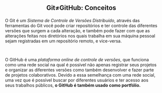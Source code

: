 ## <p align=center> Git≠GitHub: Conceitos </P>
<p> O Git é um <em>Sistema de Controle de Versões Distribuído</em>, através das ferramentas do Git você pode criar repositórios e ter controle das diferentes versões que surgem a cada alteração, e também pode fazer com que as alterações feitas nos diretórios nos quais trabalha em sua máquina pessoal sejam registradas em um repositório remoto, e vice-versa. </p> 
<br>
<p> O GitHub é uma <em>plataforma online de controle de versões</em>, que funciona como uma rede social na qual é possível não apenas registrar seus projetos e organizar as diferentes versões como também desenvolver e fazer parte de projetos colaborativos. Devido a essa semelhança com uma rede social, uma vez que é possível buscar por diferentes usuários e ter acesso aos seus trabalhos públicos, <strong>o GitHub é também usado como portfólio<strong>. </p>
